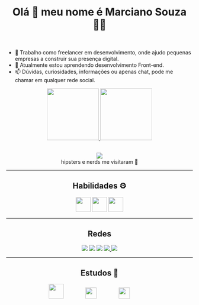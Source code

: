 <h1 align='center'>
Olá  👋  meu nome é Marciano Souza   👨‍💻
  </h1>
<br>

<!--
**SouzaMe/SouzaMe** is a ✨ _special_ ✨ repository because its `README.md` (this file) appears on your GitHub profile.

Here are some ideas to get you started:-->

- 🔭 Trabalho como freelancer em desenvolvimento, onde ajudo pequenas empresas a construir sua presença digital.
- 🌱 Atualmente estou aprendendo desenvolvimento Front-end.
- 📫 Dúvidas, curiosidades, informações ou apenas chat, pode me chamar em qualquer rede social.
<div align="center">
  <a href="https://github.com/SouzaMe">
  <img height="140em" src="https://github-readme-stats.vercel.app/api?username=SouzaMe&show_icons=true&theme=dark&include_all_commits=true&count_private=true"/>
  <img height="140em" src="https://github-readme-stats.vercel.app/api/top-langs/?username=SouzaMe&layout=compact&langs_count=7&theme=dark"/>
</div>
  <br>
  <p align='center'>
  <a href="#"><img src="https://badges.pufler.dev/visits/SouzaMe/SouzaMe"></a> <br>  hipsters e nerds me visitaram 🙌  
  
 <hr>
  
<h2 align="center">Habilidades ⚙️</h2>  
<p align="center" margin= '25px'>
   
 <img height="40" src="https://devicons.railway.app/i/javascript.svg">
    
 <img height="40" src="https://devicons.railway.app/i/html5.svg">
    
 <img height="40" src="https://devicons.railway.app/i/css3.svg">
</p>
 
 <hr>
 <h2 align= 'center'>Redes</h2>
<p align='center'>
  <a href="https://twitter.com/S0uza_Me" target="_blank"><img src="https://img.shields.io/badge/Twitter-1DA1F2?style=for-the-badge&logo=twitter&logoColor=white" target="_blank"></a>
  <a href="https://instagram.com/mah_instag" target="_blank"><img src="https://img.shields.io/badge/Instagram-E4405F?style=for-the-badge&logo=instagram&logoColor=white" target="_blank"></a>
  <a href="https://www.linkedin.com/in/marciano-souza/" target="_blank"><img src="https://img.shields.io/badge/LinkedIn-0077B5?style=for-the-badge&logo=linkedin&logoColor=white" target="_blank"></a>
  <a href="mailto:m22.souza@gmail.com"><img src="https://img.shields.io/badge/Gmail-D14836?style=for-the-badge&logo=gmail&logoColor=white" destino ="_blank">
  </a>
  <a href="https://contate.me/SouzaMe" target="_blank"><img src="https://img.shields.io/badge/WhatsApp-25D366?style=for-the-badge&logo=whatsapp&logoColor=white" target="_blank">
  </a>
  </p>
  
  
  <hr>
  <h2 align="center">Estudos &#128214;&#65039;</h2>
  <p align="center">
      <img height="40" src="https://www.cursoemvideo.com/wp-content/uploads/2019/08/cursoemvideo-logo.png">
      &nbsp;&nbsp;&nbsp;&nbsp;&nbsp;&nbsp;&nbsp;&nbsp;&nbsp;&nbsp;&nbsp;&nbsp;&nbsp;
      <img height="30" src="https://hermes.digitalinnovation.one/assets/diome/logo.svg">
      &nbsp;&nbsp;&nbsp;&nbsp;&nbsp;&nbsp;&nbsp;&nbsp;&nbsp;&nbsp;&nbsp;&nbsp;&nbsp;
      <img height="30" src="https://www.rocketseat.com.br/_next/image?url=%2Fassets%2Flogos%2Frocketseat.svg&w=256&q=100">
      &nbsp;&nbsp;&nbsp;&nbsp;&nbsp;&nbsp;&nbsp;&nbsp;&nbsp;&nbsp;&nbsp;&nbsp;&nbsp;    
  </p>
  




 

